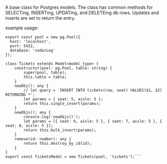 A base class for Postgres models. The class has common methods for SELECTing, INSERTing, UPDATing, and DELETEing db rows.
Updates and inserts are set to return the entry.

example usage:

````
export const pool = new pg.Pool({
  host: 'localhost',
  port: 5432,
  database: 'cedarLog'
});

class Tickets extends Model<model_type> {
	constructor(pool: pg.Pool, table: string) {
		super(pool, table);
		this.table = table;
	}
	newObj(): any {
		// let query = 'INSERT INTO tickets(row, seat) VALUES($1, $2) RETURNING *';
		let params = { seat: 5, aisle: 5 };
		return this.single_insert(params);
	}
	newObjs(): any {
		console.log('newObjs()');
		let params = [{ seat: 6, aisle: 5 }, { seat: 7, aisle: 5 }, { seat: 8, aisle: 5 }];
		return this.bulk_insert(params);
	}
	remove(id: number): any {
		return this.destroy_by_id(id);
	}
}
export const TicketsModel = new Tickets(pool, 'tickets');```
````
